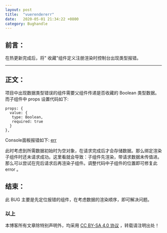 ```yaml
---
layout: post
title:  "vuerendererr"
date:   2020-05-01 21:34:22 +0800
category: Bughandle
---
```


## 前言：

在热更新完成后，将" 收藏"组件定义注册渲染时控制台出现类型报错。

---

## 正文：

项目中出现数据类型错误的组件需要父组件传递是否收藏的 Boolean 类型数据。而子组件中 props 设置代码如下:

```
props: {
  value: {
   type: Boolean,
   required: true
  }
},
```

Console面板报错如下:
[err](https://github.com/Zairesinatra/PictureBed/blob/main/ioblogpic/err.png)

此时考虑到所需数据初始时为空对象，在请求完成后才会存储数据。那么绑定渲染子组件时还未请求成功。这里看就会导致：子组件先渲染，带请求数据未传值进。那么可以尝试在完后请求后再渲染子组件。调整代码中子组件的位置即可修复此 error 。

## 结束：

此 BUG 主要是先定位报错的组件，在考虑数据的渲染顺序，即可解决问题。

### 以上

本博客所有文章除特别声明外，均采用 [CC BY-SA 4.0 协议](https://creativecommons.org/licenses/by-sa/4.0/deed.zh) ，转载请注明出处！
